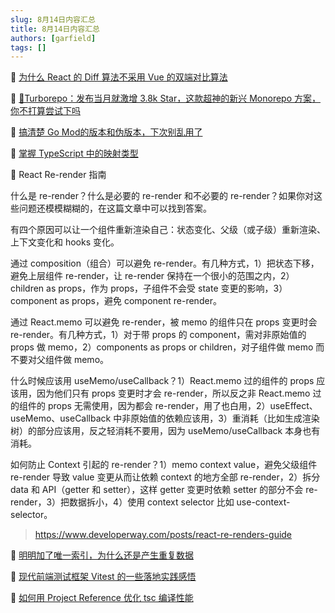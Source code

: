 ```yaml
---
slug: 8月14日内容汇总
title: 8月14日内容汇总
authors: [garfield]
tags: []
---
```


📒 [为什么 React 的 Diff 算法不采用 Vue 的双端对比算法](https://juejin.cn/post/7116141318853623839)

📒 [🚀Turborepo：发布当月就激增 3.8k Star，这款超神的新兴 Monorepo 方案，你不打算尝试下吗](https://juejin.cn/post/7129267782515949575)

📒 [搞清楚 Go Mod的版本和伪版本，下次别乱用了](https://mp.weixin.qq.com/s/ptJK7CDHCr6P4JCdsUXKdg)

📒 [掌握 TypeScript 中的映射类型](https://mp.weixin.qq.com/s/Nu4XCuF4d_BaAkmwRr3f4A)

📒 React Re-render 指南

什么是 re-render？什么是必要的 re-render 和不必要的 re-render？如果你对这些问题还模模糊糊的，在这篇文章中可以找到答案。

有四个原因可以让一个组件重新渲染自己：状态变化、父级（或子级）重新渲染、上下文变化和 hooks 变化。

通过 composition（组合）可以避免 re-render。有几种方式，1）把状态下移，避免上层组件 re-render，让 re-render 保持在一个很小的范围之内，2）children as props，作为 props，子组件不会受 state 变更的影响，3）component as props，避免 component re-render。

通过 React.memo 可以避免 re-render，被 memo 的组件只在 props 变更时会 re-render。有几种方式，1）对于带 props 的 component，需对非原始值的 props 做 memo，2）components as props or children，对子组件做 memo 而不要对父组件做 memo。

什么时候应该用 useMemo/useCallback？1）React.memo 过的组件的 props 应该用，因为他们只有 props 变更时才会 re-render，所以反之非 React.memo 过的组件的 props 无需使用，因为都会 re-render，用了也白用，2）useEffect、useMemo、useCallback 中非原始值的依赖应该用，3）重消耗（比如生成渲染树）的部分应该用，反之轻消耗不要用，因为 useMemo/useCallback 本身也有消耗。

如何防止 Context 引起的 re-render？1）memo context value，避免父级组件 re-render 导致 value 变更从而让依赖 context 的地方全部 re-render，2）拆分 data 和 API（getter 和 setter），这样 getter 变更时依赖 setter 的部分不会 re-render，3）把数据拆小，4）使用 context selector 比如 use-context-selector。

> https://www.developerway.com/posts/react-re-renders-guide

📒 [明明加了唯一索引，为什么还是产生重复数据](https://mp.weixin.qq.com/s/vRI-bFB4_IEaoCCQcMqZjw)

📒 [现代前端测试框架 Vitest 的一些落地实践感悟](https://mp.weixin.qq.com/s/0Jn1CHAVyX1U8RD2OUJENQ)

📒 [如何用 Project Reference 优化 tsc 编译性能](https://juejin.cn/post/7129130418657296421)
